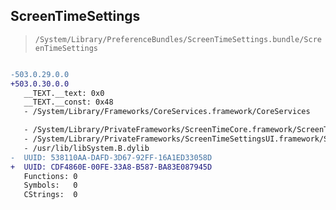 ## ScreenTimeSettings

> `/System/Library/PreferenceBundles/ScreenTimeSettings.bundle/ScreenTimeSettings`

```diff

-503.0.29.0.0
+503.0.30.0.0
   __TEXT.__text: 0x0
   __TEXT.__const: 0x48
   - /System/Library/Frameworks/CoreServices.framework/CoreServices

   - /System/Library/PrivateFrameworks/ScreenTimeCore.framework/ScreenTimeCore
   - /System/Library/PrivateFrameworks/ScreenTimeSettingsUI.framework/ScreenTimeSettingsUI
   - /usr/lib/libSystem.B.dylib
-  UUID: 538110AA-DAFD-3D67-92FF-16A1ED33058D
+  UUID: CDF4860E-00FE-33A8-B587-BA83E087945D
   Functions: 0
   Symbols:   0
   CStrings:  0

```
